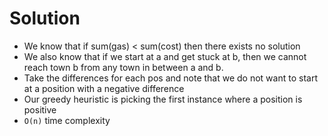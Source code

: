 # Solution

- We know that if sum(gas) < sum(cost) then there exists no solution
- We also know that if we start at a and get stuck at b, then we cannot reach
  town b from any town in between a and b.
- Take the differences for each pos and note that we do not want to start at a
  position with a negative difference
- Our greedy heuristic is picking the first instance where a position is positive
- `O(n)` time complexity
